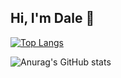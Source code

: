 ## Hi, I'm Dale  👋


[![Top Langs](https://github-readme-stats.vercel.app/api/top-langs/?username=eladcrock&layout=donut)](https://github.com/eladcrock/github-readme-stats)
<br/>

![Anurag's GitHub stats](https://github-readme-stats.vercel.app/api?username=eladcrock&show_icons=true)


